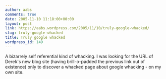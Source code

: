```yaml
---
author: aabs
comments: true
date: 2005-11-10 11:18:00+00:00
layout: post
link: https://aabs.wordpress.com/2005/11/10/truly-google-whacked/
slug: truly-google-whacked
title: Truly google whacked
wordpress_id: 149
---
```


A bizarrely self referential kind of whacking. I was looking for the URL of Derek's new blog site (having brill-o-padded the previous link out of existence) only to discover a whacked page about google whacking - on my own site.
